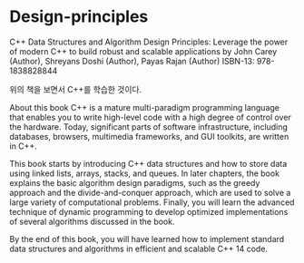 # Design-principles
C++ Data Structures and Algorithm Design Principles: Leverage the power of modern C++ to build robust and scalable applications
by John Carey (Author), Shreyans Doshi (Author), Payas Rajan  (Author) 
ISBN-13: 978-1838828844

위의 책을 보면서 C++를 학습한 것이다.

About this book
C++ is a mature multi-paradigm programming language that enables you to write high-level code with a high degree of control over the hardware. Today, significant parts of software infrastructure, including databases, browsers, multimedia frameworks, and GUI toolkits, are written in C++.

This book starts by introducing C++ data structures and how to store data using linked lists, arrays, stacks, and queues. In later chapters, the book explains the basic algorithm design paradigms, such as the greedy approach and the divide-and-conquer approach, which are used to solve a large variety of computational problems. Finally, you will learn the advanced technique of dynamic programming to develop optimized implementations of several algorithms discussed in the book.

By the end of this book, you will have learned how to implement standard data structures and algorithms in efficient and scalable C++ 14 code.

